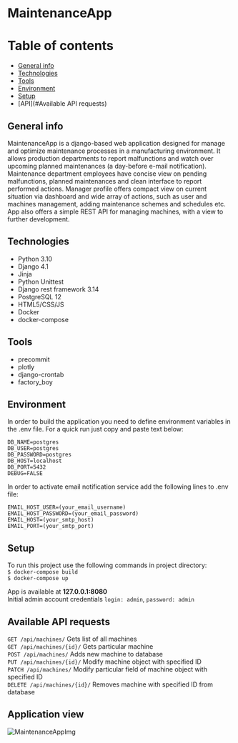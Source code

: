# MaintenanceApp

# Table of contents
* [General info](#general-info)
* [Technologies](#technologies)
* [Tools](#Tools)
* [Environment](#Environment)
* [Setup](#setup)
* [API](#Available API requests)


## General info
   MaintenanceApp is a django-based web application designed for manage and optimize maintenance processes in
a manufacturing environment. It allows production departments to report malfunctions and watch over upcoming planned
maintenances (a day-before e-mail notification). Maintenance department employees have concise view on pending malfunctions, planned maintenances and clean interface to
report performed actions. Manager profile offers compact view on current situation via dashboard and wide array of actions, such as
user and machines management, adding maintenance schemes and schedules etc. App also offers a simple REST API for managing machines, with a view to further development.


## Technologies
* Python 3.10
* Django 4.1
* Jinja
* Python Unittest
* Django rest framework 3.14
* PostgreSQL 12
* HTML5/CSS/JS
* Docker
* docker-compose


## Tools
* precommit
* plotly
* django-crontab
* factory_boy


## Environment
In order to build the application you need to define environment variables in the .env file. For a quick run just copy and paste text below:
```
DB_NAME=postgres
DB_USER=postgres
DB_PASSWORD=postgres
DB_HOST=localhost
DB_PORT=5432
DEBUG=FALSE
```

In order to activate email notification service add the following lines to .env file:
```
EMAIL_HOST_USER=(your_email_username)
EMAIL_HOST_PASSWORD=(your_email_password)
EMAIL_HOST=(your_smtp_host)
EMAIL_PORT=(your_smtp_port)
```

## Setup
To run this project use the following commands in project directory: \
`$ docker-compose build` \
`$ docker-compose up`

App is available at **127.0.0.1:8080** \
Initial admin account credentials `login: admin`, `password: admin`

## Available API requests
`GET /api/machines/` Gets list of all machines \
`GET /api/machines/{id}/` Gets particular machine \
`POST /api/machines/` Adds new machine to database \
`PUT /api/machines/{id}/` Modify machine object with specified ID \
`PATCH /api/machines/` Modify particular field of machine object with specified ID \
`DELETE /api/machines/{id}/` Removes machine with specified ID from database


## Application view
![MaintenanceAppImg](https://user-images.githubusercontent.com/106873834/199683590-a488e512-7800-47c6-8bab-dac7a48b69e8.png)
